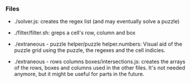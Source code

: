 ### Files
- ./solver.js: creates the regex list (and may eventually solve a puzzle)
- ./filter/filter.sh: greps a cell's row, column and box

- ./extraneous - puzzle helper/puzzle helper.numbers: Visual aid of the puzzle grid using the puzzle, the regexes and the cell indicies.
- ./extraneous - rows columns boxes/intersections.js: creates the arrays of the rows, boxes and columns used in the other files. It's not needed anymore, but it might be useful for parts in the future.

